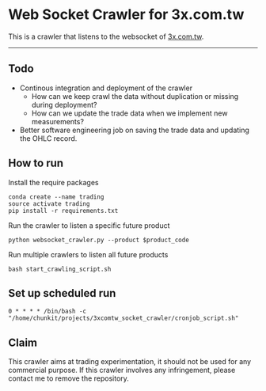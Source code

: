 # Web Socket Crawler for 3x.com.tw

This is a crawler that listens to the websocket of [3x.com.tw](3x.com.tw).

---

## Todo

- Continous integration and deployment of the crawler
  - How can we keep crawl the data without duplication or missing during deployment?
  - How can we update the trade data when we implement new measurements?
- Better software engineering job on saving the trade data and updating the OHLC record.

## How to run

Install the require packages

```terminal
conda create --name trading
source activate trading
pip install -r requirements.txt
```

Run the crawler to listen a specific future product

```terminal
python websocket_crawler.py --product $product_code
```

Run multiple crawlers to listen all future products

```terminal
bash start_crawling_script.sh
```

## Set up scheduled run

```terminal
0 * * * * /bin/bash -c "/home/chunkit/projects/3xcomtw_socket_crawler/cronjob_script.sh"
```

## Claim

This crawler aims at trading experimentation, it should not be used for any commercial purpose. If this crawler involves any infringement, please contact me to remove the repository.